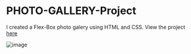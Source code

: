 # PHOTO-GALLERY-Project
I created a Flex-Box photo galery using HTML and CSS.
View the project [here](https://kinggoku910.github.io/PHOTO-GALLERY-Project/)

![image](https://user-images.githubusercontent.com/74030806/198020476-216f6c17-a17b-4ebc-be70-a6fe0c890a04.png)

